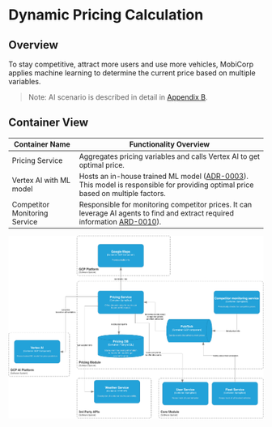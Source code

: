 
# Dynamic Pricing Calculation

## Overview
To stay competitive, attract more users and use more vehicles,
MobiCorp applies machine learning to determine the current price based on multiple variables.

> Note: AI scenario is described in detail in [Appendix B](/requirements/Appendix%20B%3A%20AI%20scenarios%20explained.md).

## Container View

| Container Name                | Functionality Overview                                                                                                                                                                                                                                                     |
|-------------------------------|----------------------------------------------------------------------------------------------------------------------------------------------------------------------------------------------------------------------------------------------------------------------------|
| Pricing Service               | Aggregates pricing variables and calls Vertex AI to get optimal price.                                                                                                                                                                                                     |
| Vertex AI with ML model       | Hosts an in-house trained ML model ([ADR-0003](../../../adrs/ADR-0003%20-%20Vertex%20AI%20as%20core%20platform%20for%20AI%20and%20GenAI.md)). This model is responsible for providing optimal price based on multiple factors.                                             |
| Competitor Monitoring Service | Responsible for monitoring competitor prices. It can leverage AI agents to find and extract required information [ARD-0010](../../../adrs/ADR-0010%20-%20Evaluation%20and%20Adoption%20of%20Vertex%20AI%20Agent%20Builder%20for%20AI%20Service%20and%20Orchestration.md)). |

![Diagram](Pricing%20Module.drawio.png)
